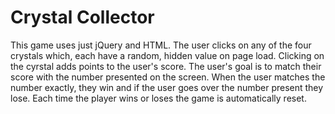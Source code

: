 # Crystal Collector

This game uses just jQuery and HTML. The user clicks on any of the four crystals which, each have a random, hidden value on page load. 
Clicking on the cyrstal adds points to the user's score. The user's goal is to match their score with the 
number presented on the screen. When the user matches the number exactly, they win and if the user goes over the number present they lose. 
Each time the player wins or loses the game is automatically reset. 
